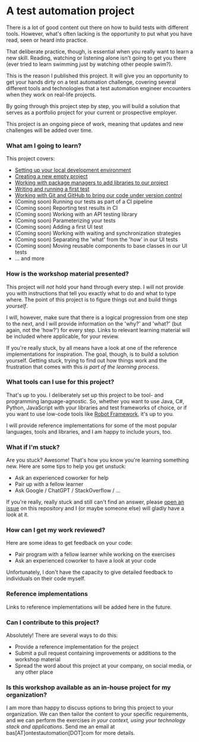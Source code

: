 # A test automation project

There is a lot of good content out there on how to build tests with different tools. However, what's often lacking is the opportunity to put what you have read, seen or heard into practice.

That deliberate practice, though, is essential when you really want to learn a new skill. Reading, watching or listening alone isn't going to get you there (ever tried to learn swimming just by watching other people swim?).

This is the reason I published this project. It will give you an opportunity to get your hands dirty on a test automation challenge, covering several different tools and technologies that a test automation engineer encounters when they work on real-life projects.

By going through this project step by step, you will build a solution that serves as a portfolio project for your current or prospective employer.

This project is an ongoing piece of work, meaning that updates and new challenges will be added over time.

### What am I going to learn?

This project covers:

* [Setting up your local development environment](00-setting-up-your-local-development-environment.md)
* [Creating a new empty project](01-creating-a-new-empty-project.md)
* [Working with package managers to add libraries to our project](02-working-with-package-managers.md)
* [Writing and running a first test](03-writing-and-running-a-first-test.md)
* [Working with Git and GitHub to bring our code under version control](04-bring-our-code-under-version-control.md)
* (Coming soon) Running our tests as part of a CI pipeline
* (Coming soon) Reporting test results in CI
* (Coming soon) Working with an API testing library
* (Coming soon) Parameterizing your tests
* (Coming soon) Adding a first UI test
* (Coming soon) Working with waiting and synchronization strategies
* (Coming soon) Separating the 'what' from the 'how' in our UI tests
* (Coming soon) Moving reusable components to base classes in our UI tests
* ... and more

### How is the workshop material presented?

This project will *not* hold your hand through every step. I will not provide you with instructions that tell you exactly what to do and what to type where. The point of this project is to figure things out and build things _yourself_.

I will, however, make sure that there is a logical progression from one step to the next, and I will provide information on the 'why?' and 'what?' (but again, not the 'how?') for every step. Links to relevant learning material will be included where applicable, for your review.

If you're really stuck, by all means have a look at one of the reference implementations for inspiration. The goal, though, is to build a solution yourself. Getting stuck, trying to find out how things work and the frustration that comes with this *is part of the learning process*.

### What tools can I use for this project?

That's up to you. I deliberately set up this project to be tool- and programming language-agnostic. So, whether you want to use Java, C#, Python, JavaScript with your libraries and test frameworks of choice, or if you want to use low-code tools like [Robot Framework](https://robotframework.org/), it's up to you.

I will provide reference implementations for some of the most popular languages, tools and libraries, and I am happy to include yours, too.

### What if I'm stuck?

Are you stuck? Awesome! That's how you know you're learning something new. Here are some tips to help you get unstuck:

* Ask an experienced coworker for help
* Pair up with a fellow learner
* Ask Google / ChatGPT / StackOverflow / ...

If you're really, really stuck and still can't find an answer, please [open an issue](https://github.com/basdijkstra/a-test-automation-project/issues) on this repository and I (or maybe someone else) will gladly have a look at it.

### How can I get my work reviewed?

Here are some ideas to get feedback on your code:

* Pair program with a fellow learner while working on the exercises
* Ask an experienced coworker to have a look at your code

Unfortunately, I don't have the capacity to give detailed feedback to individuals on their code myself.

### Reference implementations

Links to reference implementations will be added here in the future.

### Can I contribute to this project?

Absolutely! There are several ways to do this:

* Provide a reference implementation for the project
* Submit a pull request containing improvements or additions to the workshop material
* Spread the word about this project at your company, on social media, or any other place

### Is this workshop available as an in-house project for my organization?

I am more than happy to discuss options to bring this project to your organization. We can then tailor the content to your specific requirements, and we can perform the exercises _in your context, using your technology stack and applications_. Send me an email at bas[AT]ontestautomation[DOT]com for more details.